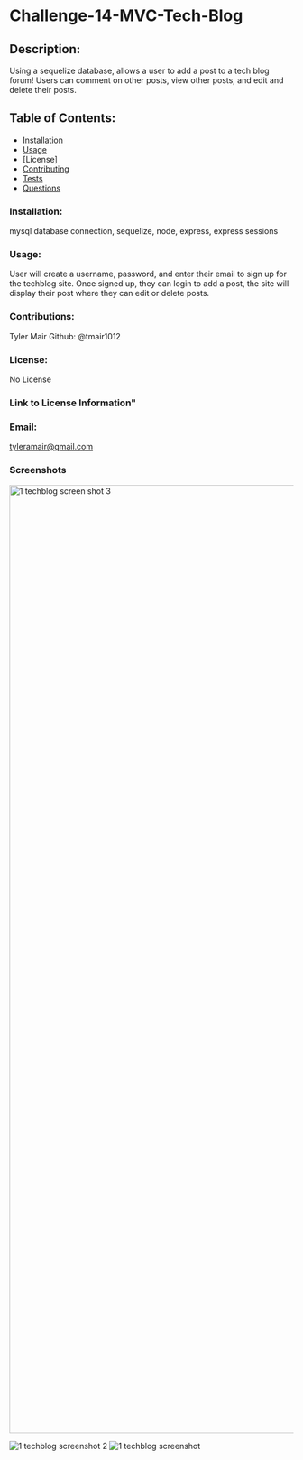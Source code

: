 # Challenge-14-MVC-Tech-Blog
  
  ## Description: 
  Using a sequelize database, allows a user to add a post to a tech blog forum! Users can comment on other posts, view other posts, and edit and delete their posts.

  ## Table of Contents:
  * [Installation](#installation)
  * [Usage](#usage)
  * [License]
  * [Contributing](#contributing)
  * [Tests](#tests)
  * [Questions](#questions)

### Installation:
mysql database connection, sequelize, node, express, express sessions

### Usage:
User will create a username, password, and enter their email to sign up for the techblog site. Once signed up, they can login to add a post, the site will display their post where they can edit or delete posts.

### Contributions:
Tyler Mair Github: @tmair1012

### License:
No License

### Link to License Information"


### Email:

tyleramair@gmail.com

### Screenshots
<img width="1680" alt="1 techblog screen shot 3" src="https://user-images.githubusercontent.com/87788050/145695583-35cddbb1-7a37-42e5-896c-30870eb9d053.png">

![1 techblog screenshot 2](https://user-images.githubusercontent.com/87788050/145695889-c8461d8f-79be-4af5-a9c4-f25cd028731a.png)
![1 techblog screenshot](https://user-images.githubusercontent.com/87788050/145695894-4dedab6d-ac45-4d63-958b-dd59643d4541.png)
